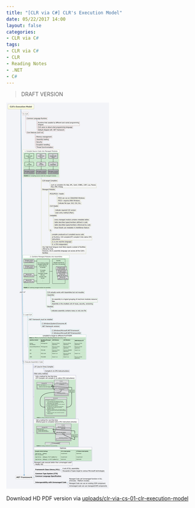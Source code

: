 ```yaml
---
title: "[CLR via C#] CLR's Execution Model"
date: 05/22/2017 14:00
layout: false
categories:
- CLR via C#
tags:
- CLR via C#
- CLR
- Reading Notes
- .NET
- C#
---
```


> DRAFT VERSION

![](/uploads/clr-via-cs-01-clr-execution-model.jpg)

Download HD PDF version via [uploads/clr-via-cs-01-clr-execution-model](/uploads/clr-via-cs-01-clr-execution-model.pdf)

